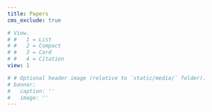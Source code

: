 ```yaml
---
title: Papers
cms_exclude: true

# View.
# #   1 = List
# #   2 = Compact
# #   3 = Card
# #   4 = Citation
view: 1

# # Optional header image (relative to `static/media/` folder).
# banner:
#   caption: ''
#   image: ''
---
```

